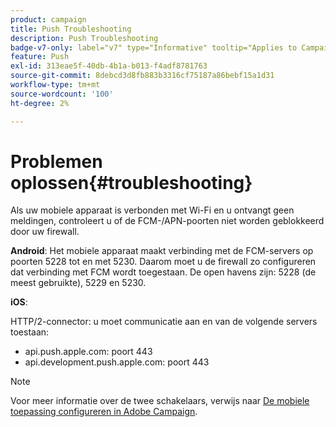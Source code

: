 ```yaml
---
product: campaign
title: Push Troubleshooting
description: Push Troubleshooting
badge-v7-only: label="v7" type="Informative" tooltip="Applies to Campaign Classic v7 only"
feature: Push
exl-id: 313eae5f-40db-4b1a-b013-f4adf8781763
source-git-commit: 8debcd3d8fb883b3316cf75187a86bebf15a1d31
workflow-type: tm+mt
source-wordcount: '100'
ht-degree: 2%

---
```


# Problemen oplossen{#troubleshooting}



Als uw mobiele apparaat is verbonden met Wi-Fi en u ontvangt geen meldingen, controleert u of de FCM-/APN-poorten niet worden geblokkeerd door uw firewall.

**Android**: Het mobiele apparaat maakt verbinding met de FCM-servers op poorten 5228 tot en met 5230. Daarom moet u de firewall zo configureren dat verbinding met FCM wordt toegestaan. De open havens zijn: 5228 (de meest gebruikte), 5229 en 5230.

**iOS**:

HTTP/2-connector: u moet communicatie aan en van de volgende servers toestaan:

* api.push.apple.com: poort 443
* api.development.push.apple.com: poort 443

>[!NOTE]
>
>Voor meer informatie over de twee schakelaars, verwijs naar [De mobiele toepassing configureren in Adobe Campaign](configuring-the-mobile-application.md).
